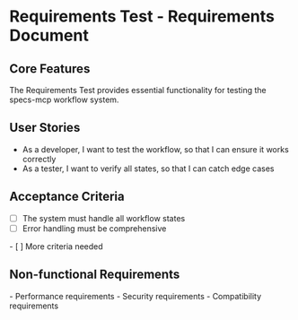 # Requirements Test - Requirements Document

## Core Features

The Requirements Test provides essential functionality for testing the specs-mcp workflow system.

## User Stories

- As a developer, I want to test the workflow, so that I can ensure it works correctly
- As a tester, I want to verify all states, so that I can catch edge cases

## Acceptance Criteria

- [ ] The system must handle all workflow states
- [ ] Error handling must be comprehensive
<template-requirements>
- [ ] More criteria needed
</template-requirements>

## Non-functional Requirements

<template-requirements>
- Performance requirements
- Security requirements
- Compatibility requirements
</template-requirements>
